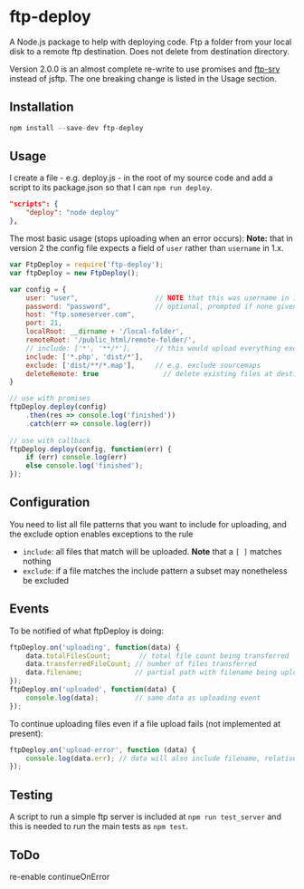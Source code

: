 # ftp-deploy

A Node.js package to help with deploying code. Ftp a folder from your local disk to a remote ftp destination. Does not delete from destination directory.

Version 2.0.0 is an almost complete re-write to use promises and [ftp-srv](https://github.com/trs/ftp-srv) instead of jsftp. The one breaking change is listed in the Usage section.

## Installation

```js
npm install --save-dev ftp-deploy
```

## Usage

I create a file - e.g. deploy.js - in the root of my source code and add a script to its package.json so that I can `npm run deploy`.

```json
"scripts": {
    "deploy": "node deploy"
},
```

The most basic usage (stops uploading when an error occurs):
**Note:** that in version 2 the config file expects a field of `user` rather than `username` in 1.x.

```js
var FtpDeploy = require('ftp-deploy');
var ftpDeploy = new FtpDeploy();

var config = {
	user: "user",                   // NOTE that this was username in 1.x 
    password: "password",           // optional, prompted if none given
	host: "ftp.someserver.com",
	port: 21,
	localRoot: __dirname + '/local-folder',
	remoteRoot: '/public_html/remote-folder/',
	// include: ['*', '**/*'],      // this would upload everything except dot files
	include: ['*.php', 'dist/*'],
    exclude: ['dist/**/*.map'],     // e.g. exclude sourcemaps
    deleteRemote: true                // delete existing files at destination before uploading
}

// use with promises
ftpDeploy.deploy(config)
	.then(res => console.log('finished'))
	.catch(err => console.log(err))
	
// use with callback
ftpDeploy.deploy(config, function(err) {
	if (err) console.log(err)
	else console.log('finished');
});
```

## Configuration

You need to list all file patterns that you want to include for uploading, and the exclude option enables exceptions to the rule

 * `include`: all files that match will be uploaded. **Note** that a `[ ]` matches nothing
 * `exclude`: if a file matches the include pattern a subset may nonetheless be excluded

## Events

To be notified of what ftpDeploy is doing:

```js
ftpDeploy.on('uploading', function(data) {
    data.totalFilesCount;       // total file count being transferred
    data.transferredFileCount; // number of files transferred
    data.filename;             // partial path with filename being uploaded
});
ftpDeploy.on('uploaded', function(data) {
	console.log(data);         // same data as uploading event
});
```

To continue uploading files even if a file upload fails (not implemented at present): 

```js
ftpDeploy.on('upload-error', function (data) {
	console.log(data.err); // data will also include filename, relativePath, and other goodies
});
```
## Testing 

A script to run a simple ftp server is included at `npm run test_server` and this is needed to run the main tests as `npm test`.

## ToDo
 
re-enable continueOnError
